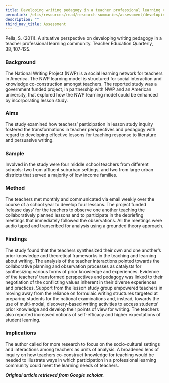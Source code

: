 ```yaml
---
title: Developing writing pedagogy in a teacher professional learning community
permalink: /elis/resources/read/research-summaries/assessment/developing-writing-pedagogy-in-learning-community/
description: ""
third_nav_title: Assessment
---
```

Pella, S. (2011). A situative perspective on developing writing pedagogy in a teacher professional learning community. Teacher Education Quarterly, 38, 107-125.

### Background

The National Writing Project (NWP) is a social learning network for teachers in America. The NWP learning model is structured for social interaction and knowledge co-construction amongst teachers. The reported study was a government funded project, in partnership with NWP and an American university, that explored how the NWP learning model could be enhanced by incorporating lesson study.

### Aims

The study examined how teachers’ participation in lesson study inquiry fostered the transformations in teacher perspectives and pedagogy with regard to developing effective lessons for teaching response to literature and persuasive writing.

### Sample

Involved in the study were four middle school teachers from different schools: two from affluent suburban settings, and two from large urban districts that served a majority of low income families.

### Method

The teachers met monthly and communicated via email weekly over the course of a school year to develop four lessons. The project funded ‘release days’ for the teachers to observe one another teaching the collaboratively planned lessons and to participate in the debriefing meetings that immediately followed the observations. All the meetings were audio taped and transcribed for analysis using a grounded theory approach.

### Findings

The study found that the teachers synthesized their own and one another’s prior knowledge and theoretical frameworks in the teaching and learning about writing. The analysis of the teacher interactions pointed towards the collaborative planning and observation processes as catalysts for synthesizing various forms of prior knowledge and experiences. Evidence of the teachers’ transformed perspectives and pedagogy was linked to their negotiation of the conflicting values inherent in their diverse experiences and practices. Support from the lesson study group empowered teachers in moving away from the reliance on formulaic writing structures targeted at preparing students for the national examinations and, instead, towards the use of multi-modal, discovery-based writing activities to access students’ prior knowledge and develop their points of view for writing. The teachers also reported increased notions of self-efficacy and higher expectations of student learning.

### Implications

The author called for more research to focus on the socio-cultural settings and interactions among teachers as units of analysis. A broadened lens of inquiry on how teachers co-construct knowledge for teaching would be needed to illustrate ways in which participation in a professional learning community could meet the learning needs of teachers.


_**Original article retrieved from Google scholar.**_  

